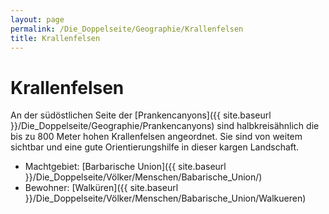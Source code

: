 ```yaml
---
layout: page
permalink: /Die_Doppelseite/Geographie/Krallenfelsen
title: Krallenfelsen
---
```


# Krallenfelsen

An der südöstlichen Seite der [Prankencanyons]({{ site.baseurl }}/Die_Doppelseite/Geographie/Prankencanyons) sind halbkreisähnlich die bis zu 800 Meter hohen Krallenfelsen angeordnet. Sie sind von weitem sichtbar und eine gute Orientierungshilfe in dieser kargen Landschaft.

- Machtgebiet: [Barbarische Union]({{ site.baseurl }}/Die_Doppelseite/Völker/Menschen/Babarische_Union/)
- Bewohner: [Walküren]({{ site.baseurl }}/Die_Doppelseite/Völker/Menschen/Babarische_Union/Walkueren)

